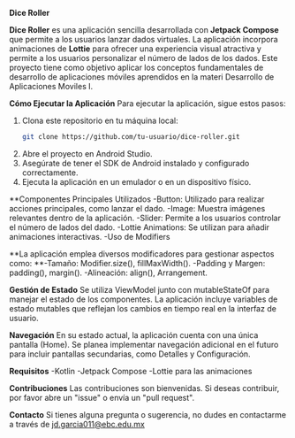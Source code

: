 **Dice Roller**

**Dice Roller** es una aplicación sencilla desarrollada con **Jetpack Compose** que permite a los usuarios lanzar dados virtuales. La aplicación incorpora animaciones de **Lottie** para ofrecer una experiencia visual atractiva y permite a los usuarios personalizar el número de lados de los dados. 
Este proyecto tiene como objetivo aplicar los conceptos fundamentales de desarrollo de aplicaciones móviles aprendidos en la materi Desarrollo de Aplicaciones Moviles I.

**Cómo Ejecutar la Aplicación**
Para ejecutar la aplicación, sigue estos pasos:

1. Clona este repositorio en tu máquina local:
   ```bash
   git clone https://github.com/tu-usuario/dice-roller.git
2. Abre el proyecto en Android Studio.
3. Asegúrate de tener el SDK de Android instalado y configurado correctamente.
4. Ejecuta la aplicación en un emulador o en un dispositivo físico.

**Componentes Principales Utilizados
-Button: Utilizado para realizar acciones principales, como lanzar el dado.
-Image: Muestra imágenes relevantes dentro de la aplicación.
-Slider: Permite a los usuarios controlar el número de lados del dado.
-Lottie Animations: Se utilizan para añadir animaciones interactivas.
-Uso de Modifiers

**La aplicación emplea diversos modificadores para gestionar aspectos como:
**-Tamaño: Modifier.size(), fillMaxWidth().
-Padding y Margen: padding(), margin().
-Alineación: align(), Arrangement.

**Gestión de Estado**
Se utiliza ViewModel junto con mutableStateOf para manejar el estado de los componentes. La aplicación incluye variables de estado mutables que reflejan los cambios en tiempo real en la interfaz de usuario.

**Navegación**
En su estado actual, la aplicación cuenta con una única pantalla (Home). Se planea implementar navegación adicional en el futuro para incluir pantallas secundarias, como Detalles y Configuración.

**Requisitos**
-Kotlin
-Jetpack Compose
-Lottie para las animaciones

**Contribuciones**
Las contribuciones son bienvenidas. Si deseas contribuir, por favor abre un "issue" o envía un "pull request".

**Contacto**
Si tienes alguna pregunta o sugerencia, no dudes en contactarme a través de jd.garcia011@ebc.edu.mx
